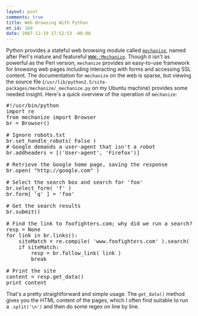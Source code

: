 ```yaml
--- 
layout: post
comments: true
title: Web Browsing With Python
mt_id: 169
date: 2007-12-19 17:52:53 -08:00
---
```

Python provides a stateful web browsing module called [`mechanize`](http://wwwsearch.sourceforge.net/mechanize/), named after Perl's mature and featureful [`WWW::Mechanize`](http://search.cpan.org/author/PETDANCE/WWW-Mechanize-1.34/lib/WWW/Mechanize.pm).  Though it isn't as powerful as the Perl version, `mechanize` provides an easy-to-use framework for browsing web pages including interacting with forms and accessing SSL content.  The documentation for `mechanize` on the web is sparse, but viewing the source file (`/usr/lib/python2.5/site-packages/mechanize/_mechanize.py` on my Ubuntu machine) provides some needed insight.  Here's a quick overview of the operation of `mechanize`:

<pre class="brush: python;">
#!/usr/bin/python
import re
from mechanize import Browser
br = Browser()

# Ignore robots.txt
br.set_handle_robots( False )
# Google demands a user-agent that isn't a robot
br.addheaders = [('User-agent', 'Firefox')]

# Retrieve the Google home page, saving the response
br.open( "http://google.com" )

# Select the search box and search for 'foo'
br.select_form( 'f' )
br.form[ 'q' ] = 'foo'

# Get the search results
br.submit()

# Find the link to foofighters.com; why did we run a search?
resp = None
for link in br.links():
    siteMatch = re.compile( 'www.foofighters.com' ).search( link.url )
    if siteMatch:
        resp = br.follow_link( link )
        break

# Print the site
content = resp.get_data()
print content
</pre>

That's a pretty straightforward and simple usage.  The `get_data()` method gives you the HTML content of the pages, which I often find suitable to run a `.split('\n')` and then do some regex on line by line.
